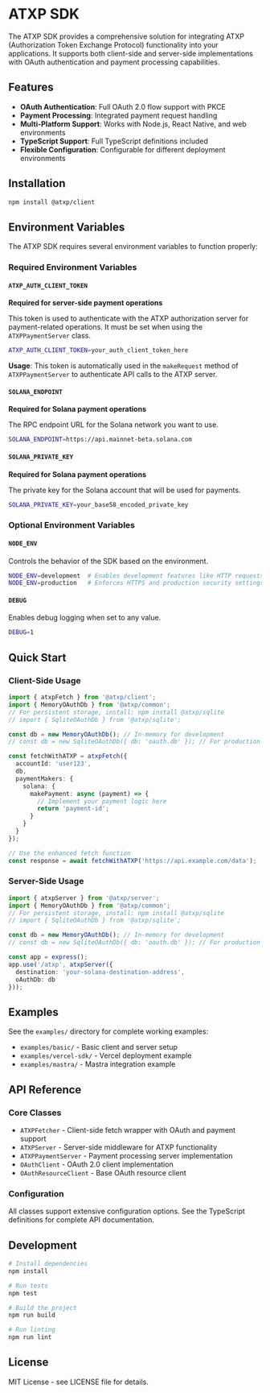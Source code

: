 # ATXP SDK

The ATXP SDK provides a comprehensive solution for integrating ATXP (Authorization Token Exchange Protocol) functionality into your applications. It supports both client-side and server-side implementations with OAuth authentication and payment processing capabilities.

## Features

- **OAuth Authentication**: Full OAuth 2.0 flow support with PKCE
- **Payment Processing**: Integrated payment request handling
- **Multi-Platform Support**: Works with Node.js, React Native, and web environments
- **TypeScript Support**: Full TypeScript definitions included
- **Flexible Configuration**: Configurable for different deployment environments

## Installation

```bash
npm install @atxp/client
```

## Environment Variables

The ATXP SDK requires several environment variables to function properly:

### Required Environment Variables

#### `ATXP_AUTH_CLIENT_TOKEN`
**Required for server-side payment operations**

This token is used to authenticate with the ATXP authorization server for payment-related operations. It must be set when using the `ATXPPaymentServer` class.

```bash
ATXP_AUTH_CLIENT_TOKEN=your_auth_client_token_here
```

**Usage**: This token is automatically used in the `makeRequest` method of `ATXPPaymentServer` to authenticate API calls to the ATXP server.

#### `SOLANA_ENDPOINT`
**Required for Solana payment operations**

The RPC endpoint URL for the Solana network you want to use.

```bash
SOLANA_ENDPOINT=https://api.mainnet-beta.solana.com
```

#### `SOLANA_PRIVATE_KEY`
**Required for Solana payment operations**

The private key for the Solana account that will be used for payments.

```bash
SOLANA_PRIVATE_KEY=your_base58_encoded_private_key
```

### Optional Environment Variables

#### `NODE_ENV`
Controls the behavior of the SDK based on the environment.

```bash
NODE_ENV=development  # Enables development features like HTTP requests
NODE_ENV=production   # Enforces HTTPS and production security settings
```

#### `DEBUG`
Enables debug logging when set to any value.

```bash
DEBUG=1
```

## Quick Start

### Client-Side Usage

```typescript
import { atxpFetch } from '@atxp/client';
import { MemoryOAuthDb } from '@atxp/common';
// For persistent storage, install: npm install @atxp/sqlite
// import { SqliteOAuthDb } from '@atxp/sqlite';

const db = new MemoryOAuthDb(); // In-memory for development
// const db = new SqliteOAuthDb({ db: 'oauth.db' }); // For production

const fetchWithATXP = atxpFetch({
  accountId: 'user123',
  db,
  paymentMakers: {
    solana: {
      makePayment: async (payment) => {
        // Implement your payment logic here
        return 'payment-id';
      }
    }
  }
});

// Use the enhanced fetch function
const response = await fetchWithATXP('https://api.example.com/data');
```

### Server-Side Usage

```typescript
import { atxpServer } from '@atxp/server';
import { MemoryOAuthDb } from '@atxp/common';
// For persistent storage, install: npm install @atxp/sqlite
// import { SqliteOAuthDb } from '@atxp/sqlite';

const db = new MemoryOAuthDb(); // In-memory for development
// const db = new SqliteOAuthDb({ db: 'oauth.db' }); // For production

const app = express();
app.use('/atxp', atxpServer({
  destination: 'your-solana-destination-address',
  oAuthDb: db
}));
```

## Examples

See the `examples/` directory for complete working examples:

- `examples/basic/` - Basic client and server setup
- `examples/vercel-sdk/` - Vercel deployment example
- `examples/mastra/` - Mastra integration example

## API Reference

### Core Classes

- `ATXPFetcher` - Client-side fetch wrapper with OAuth and payment support
- `ATXPServer` - Server-side middleware for ATXP functionality
- `ATXPPaymentServer` - Payment processing server implementation
- `OAuthClient` - OAuth 2.0 client implementation
- `OAuthResourceClient` - Base OAuth resource client

### Configuration

All classes support extensive configuration options. See the TypeScript definitions for complete API documentation.

## Development

```bash
# Install dependencies
npm install

# Run tests
npm test

# Build the project
npm run build

# Run linting
npm run lint
```

## License

MIT License - see LICENSE file for details.
